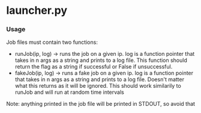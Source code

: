 # launcher.py

### Usage
Job files must contain two functions:
- runJob(ip, log) -> runs the job on a given ip.  log is a function pointer that takes in n args as a string and prints to a log file. This function should return the flag as a string if successful or False if unsuccessful.
- fakeJob(ip, log) -> runs a fake job on a given ip. log is a function pointer that takes in n args as a string and prints to a log file. Doesn't matter what this returns as it will be ignored. This should work similarily to runJob and will run at random time intervals

Note: anything printed in the job file will be printed in STDOUT, so avoid that
